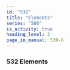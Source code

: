 ```yaml
---
id: "532"
title: "Elements"
series: "500"
is_activity: true
heading_level: 3
page_in_manual: 530-6
---
```


### 532 Elements